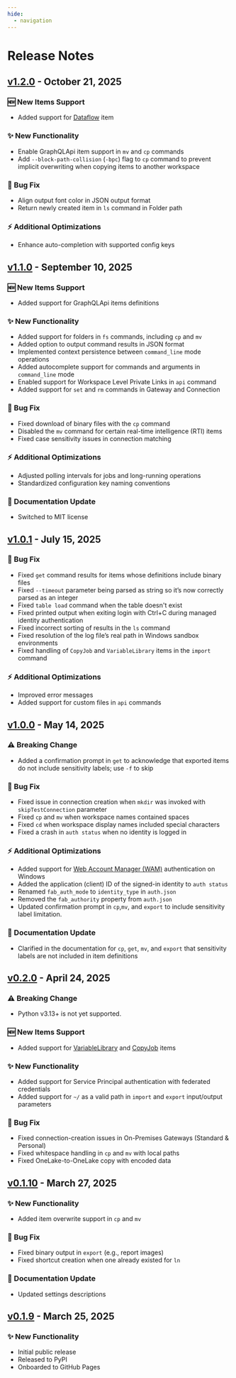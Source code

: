 ```yaml
---
hide:
  - navigation
---
```


# Release Notes


## [v1.2.0](https://pypi.org/project/ms-fabric-cli/v1.2.0) - October 21, 2025

### 🆕 New Items Support

* Added support for [Dataflow](https://learn.microsoft.com/en-us/fabric/data-factory/dataflows-gen2-overview) item

### ✨ New Functionality

* Enable GraphQLApi item support in `mv` and `cp` commands
* Add `--block-path-collision` (`-bpc`) flag to `cp` command to prevent implicit overwriting when copying items to another workspace

### 🔧 Bug Fix

* Align output font color in JSON output format
* Return newly created item in `ls` command in Folder path

### ⚡ Additional Optimizations

* Enhance auto-completion with supported config keys


## [v1.1.0](https://pypi.org/project/ms-fabric-cli/1.1.0/) - September 10, 2025

### 🆕 New Items Support

* Added support for GraphQLApi items definitions

### ✨ New Functionality

* Added support for folders in `fs` commands, including `cp` and `mv`
* Added option to output command results in JSON format
* Implemented context persistence between `command_line` mode operations
* Added autocomplete support for commands and arguments in `command_line` mode
* Enabled support for Workspace Level Private Links in `api` command
* Added support for `set` and `rm` commands in Gateway and Connection

### 🔧 Bug Fix

* Fixed download of binary files with the `cp` command
* Disabled the `mv` command for certain real-time intelligence (RTI) items
* Fixed case sensitivity issues in connection matching

### ⚡ Additional Optimizations

* Adjusted polling intervals for jobs and long-running operations
* Standardized configuration key naming conventions

### 📝 Documentation Update

* Switched to MIT license
## [v1.0.1](https://pypi.org/project/ms-fabric-cli/1.0.1/) - July 15, 2025

### 🔧 Bug Fix

* Fixed `get` command results for items whose definitions include binary files
* Fixed `--timeout` parameter being parsed as string so it’s now correctly parsed as an integer
* Fixed `table load` command when the table doesn't exist
* Fixed printed output when exiting login with Ctrl+C during managed identity authentication
* Fixed incorrect sorting of results in the `ls` command
* Fixed resolution of the log file’s real path in Windows sandbox environments
* Fixed handling of `CopyJob` and `VariableLibrary` items in the `import` command

### ⚡ Additional Optimizations

* Improved error messages
* Added support for custom files in `api` commands
## [v1.0.0](https://pypi.org/project/ms-fabric-cli/1.0.0/) - May 14, 2025

### ⚠️ Breaking Change

* Added a confirmation prompt in `get` to acknowledge that exported items do not include sensitivity labels; use `-f` to skip

### 🔧 Bug Fix

* Fixed issue in connection creation when `mkdir` was invoked with `skipTestConnection` parameter
* Fixed `cp` and `mv` when workspace names contained spaces
* Fixed `cd` when workspace display names included special characters
* Fixed a crash in `auth status` when no identity is logged in

### ⚡ Additional Optimizations

* Added support for [Web Account Manager (WAM)](https://learn.microsoft.com/en-us/windows/uwp/security/web-account-manager) authentication on Windows
* Added the application (client) ID of the signed-in identity to `auth status`
* Renamed `fab_auth_mode` to `identity_type` in `auth.json`
* Removed the `fab_authority` property from `auth.json`
* Updated confirmation prompt in `cp`,`mv`, and `export` to include sensitivity label limitation.

### 📝 Documentation Update

* Clarified in the documentation for `cp`, `get`, `mv`, and `export` that sensitivity labels are not included in item definitions
## [v0.2.0](https://pypi.org/project/ms-fabric-cli/0.2.0/) - April 24, 2025

### ⚠️ Breaking Change

* Python v3.13+ is not yet supported.

### 🆕 New Items Support

* Added support for [VariableLibrary](https://learn.microsoft.com/en-us/fabric/cicd/variable-library/variable-library-overview) and [CopyJob](https://learn.microsoft.com/en-us/fabric/data-factory/what-is-copy-job) items  

### ✨ New Functionality

* Added support for Service Principal authentication with federated credentials
* Added support for `~/` as a valid path in `import` and `export` input/output parameters

### 🔧 Bug Fix

* Fixed connection-creation issues in On-Premises Gateways (Standard & Personal)
* Fixed whitespace handling in `cp` and `mv` with local paths
* Fixed OneLake-to-OneLake copy with encoded data


## [v0.1.10](https://pypi.org/project/ms-fabric-cli/0.1.10/) - March 27, 2025

### ✨ New Functionality

* Added item overwrite support in `cp` and `mv`

### 🔧 Bug Fix

* Fixed binary output in `export` (e.g., report images)
* Fixed shortcut creation when one already existed for `ln`

### 📝 Documentation Update

* Updated settings descriptions

## [v0.1.9](https://pypi.org/project/ms-fabric-cli/0.1.9/) - March 25, 2025

### ✨ New Functionality

* Initial public release
* Released to PyPI
* Onboarded to GitHub Pages